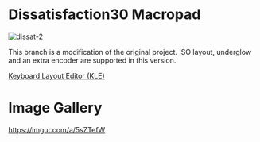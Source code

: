 # Dissatisfaction30 Macropad

![dissat-2](https://user-images.githubusercontent.com/800930/186301179-d491568f-f4f8-498a-8bcc-8723f6fd946e.jpg)

This branch is a modification of the original project. ISO layout, underglow and an extra encoder are supported in this version.


[Keyboard Layout Editor (KLE)](http://www.keyboard-layout-editor.com/##@_name=Dissatisfaction%2030&author=dcpedit,%20adpenrose%3B&@=Esc%0A%0A%0A%0A%0A%0A%0A%0A%0Ae0&_x:0.25%3B&=F1&=F2&=F3&_x:0.25%3B&=F4&=F5&=F6&_x:1.5%3B&=Mute%0A%0A%0A%0A%0A%0A%0A%0A%0Ae1%3B&@_y:-0.75&x:7.75&c=%238c8c8c&a:7&h:2%3B&=OLED%3B&@_c=%23cccccc&a:4%3B&=Tab&=Q&=W&=E&=R&=T&_c=%23cc7070&w:1.5%3B&=Backspace&_x:1.5&c=%23cccccc%3B&=Insert&_x:1.75&c=%23cc7070&w:1.25&h:2&w2:1.5&h2:1&x2:-0.25%3B&=Enter%3B&@_c=%23cccccc&w:1.25%3B&=Shift&=A&=S&=D&=F&_c=%23cc7070&w:2.25%3B&=Enter&_x:1.5&c=%23cccccc%3B&=Delete&_x:0.75&c=%23cc7070%3B&=G%3B&@_y:-0.75&x:7.75&c=%23cccccc%3B&=↑%3B&@_y:-0.25%3B&=Ctrl&_w:1.25%3B&=Alt&_a:7&w:2%3B&=&_a:4&w:1.25%3B&=Alt&=Ctrl%3B&@_y:-0.75&x:6.75%3B&=←&=↓&=→)



# Image Gallery
https://imgur.com/a/5sZTefW
